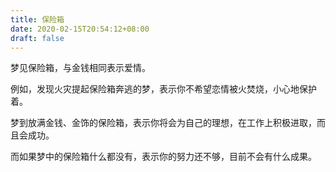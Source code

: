 ```yaml
---
title: 保险箱
date: 2020-02-15T20:54:12+08:00
draft: false
---
```


梦见保险箱，与金钱相同表示爱情。

例如，发现火灾提起保险箱奔逃的梦，表示你不希望恋情被火焚烧，小心地保护着。

梦到放满金钱、金饰的保险箱，表示你将会为自己的理想，在工作上积极进取，而且会成功。

而如果梦中的保险箱什么都没有，表示你的努力还不够，目前不会有什么成果。

